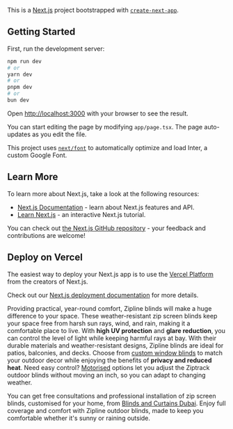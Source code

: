 

This is a [Next.js](https://nextjs.org/) project bootstrapped with [`create-next-app`](https://github.com/vercel/next.js/tree/canary/packages/create-next-app).

## Getting Started

First, run the development server:

```bash
npm run dev
# or
yarn dev
# or
pnpm dev
# or
bun dev
```

Open [http://localhost:3000](http://localhost:3000) with your browser to see the result.

You can start editing the page by modifying `app/page.tsx`. The page auto-updates as you edit the file.

This project uses [`next/font`](https://nextjs.org/docs/basic-features/font-optimization) to automatically optimize and load Inter, a custom Google Font.

## Learn More

To learn more about Next.js, take a look at the following resources:

- [Next.js Documentation](https://nextjs.org/docs) - learn about Next.js features and API.
- [Learn Next.js](https://nextjs.org/learn) - an interactive Next.js tutorial.

You can check out [the Next.js GitHub repository](https://github.com/vercel/next.js/) - your feedback and contributions are welcome!

## Deploy on Vercel

The easiest way to deploy your Next.js app is to use the [Vercel Platform](https://vercel.com/new?utm_medium=default-template&filter=next.js&utm_source=create-next-app&utm_campaign=create-next-app-readme) from the creators of Next.js.

Check out our [Next.js deployment documentation](https://nextjs.org/docs/deployment) for more details.







Providing practical, year-round comfort, Zipline blinds will make a huge difference to your space. These weather-resistant zip screen blinds keep your space free from harsh sun rays, wind, and rain, making it a comfortable place to live. With <b>high UV protection</b> and <b>glare reduction</b>, you can control the level of light while keeping harmful rays at bay. With their durable materials and weather-resistant designs, Zipline blinds are ideal for patios, balconies, and decks. Choose from <a href="/made-to-measure-blinds">custom window blinds</a> to match your outdoor decor while enjoying the benefits of <b>privacy and reduced heat</b>. Need easy control? <a href="/blinds/motorised-blinds">Motorised</a> options let you adjust the Ziptrack outdoor blinds without moving an inch, so you can adapt to changing weather.


You can get free consultations and professional installation of zip screen blinds, customised for your home, from <a href="/">Blinds and Curtains Dubai</a>. Enjoy full coverage and comfort with Zipline outdoor blinds, made to keep you comfortable whether it's sunny or raining outside.